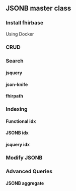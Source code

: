 ## JSONB master class


### Install fhirbase

Using Docker


### CRUD


### Search

#### jsquery

#### json-knife

#### fhirpath


### Indexing

#### Functional idx

#### JSONB idx

#### jsquery idx


### Modify JSONB


### Advanced Queries


#### JSONB aggregate
